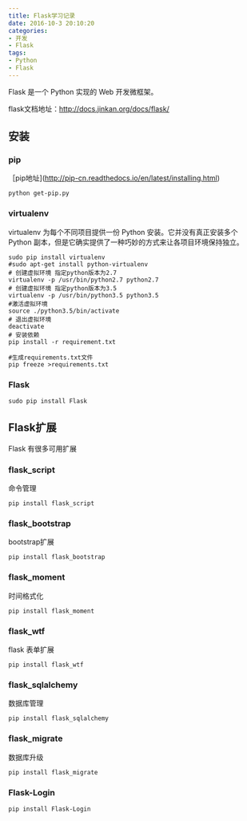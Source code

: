 ```yaml
---
title: Flask学习记录
date: 2016-10-3 20:10:20
categories:
- 开发
- Flask
tags:
- Python
- Flask
---
```


Flask 是一个 Python 实现的 Web 开发微框架。

flask文档地址：http://docs.jinkan.org/docs/flask/
<!--more-->

## 安装
### pip
［pip地址](http://pip-cn.readthedocs.io/en/latest/installing.html)
```
python get-pip.py
```
### virtualenv
virtualenv 为每个不同项目提供一份 Python 安装。它并没有真正安装多个 Python 副本，但是它确实提供了一种巧妙的方式来让各项目环境保持独立。
```
sudo pip install virtualenv
#sudo apt-get install python-virtualenv
# 创建虚拟环境 指定python版本为2.7
virtualenv -p /usr/bin/python2.7 python2.7
# 创建虚拟环境 指定python版本为3.5
virtualenv -p /usr/bin/python3.5 python3.5
#激活虚拟环境
source ./python3.5/bin/activate
# 退出虚拟环境
deactivate
# 安装依赖
pip install -r requirement.txt

#生成requirements.txt文件
pip freeze >requirements.txt
```
### Flask
```
sudo pip install Flask
```
## Flask扩展
Flask 有很多可用扩展
### flask_script
命令管理
```
pip install flask_script
```
### flask_bootstrap
bootstrap扩展
```
pip install flask_bootstrap
```
### flask_moment
时间格式化
```
pip install flask_moment
```
### flask_wtf
flask 表单扩展
```
pip install flask_wtf
```
### flask_sqlalchemy
数据库管理
```
pip install flask_sqlalchemy
```
### flask_migrate
数据库升级
```
pip install flask_migrate
```
### Flask-Login
```
pip install Flask-Login
```
